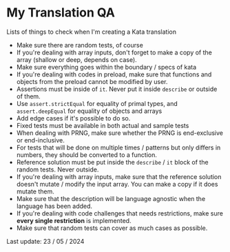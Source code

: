 # My Translation QA
Lists of things to check when I'm creating a Kata translation

- Make sure there are random tests, of course
- If you're dealing with array inputs, don't forget to make a copy of the array (shallow or deep, depends on case).
- Make sure everything goes within the boundary / specs of kata
- If you're dealing with codes in preload, make sure that functions and objects from the preload cannot be modified by user.
- Assertions must be inside of `it`. Never put it inside `describe` or outside of them.
- Use `assert.strictEqual` for equality of primal types, and `assert.deepEqual` for equality of objects and arrays
- Add edge cases if it's possible to do so.
- Fixed tests must be available in both actual and sample tests
- When dealing with PRNG, make sure whether the PRNG is end-exclusive or end-inclusive.
- For tests that will be done on multiple times / patterns but only differs in numbers, they should be converted to a function.
- Reference solution must be put inside the `describe` / `it` block of the random tests. Never outside.
- If you're dealing with array inputs, make sure that the reference solution doesn't mutate / modify the input array. You can make a copy if it does mutate them.
- Make sure that the description will be language agnostic when the language has been added.
- If you're dealing with code challenges that needs restrictions, make sure **every single restriction** is implemented.
- Make sure that random tests can cover as much cases as possible.

Last update: 23 / 05 / 2024

